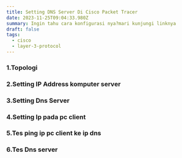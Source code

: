 ```yaml
---
title: Setting DNS Server Di Cisco Packet Tracer
date: 2023-11-25T09:04:33.980Z
summary: Ingin tahu cara konfigurasi nya?mari kunjungi linknya
draft: false
tags:
  - cisco
  - layer-3-protocol
---
```

### 1.Topologi

### 2.Setting IP Address komputer server 

### 3.Setting Dns Server

### 4.Setting Ip pada pc client

### 5.Tes ping ip pc client ke ip dns

### 6.Tes Dns server